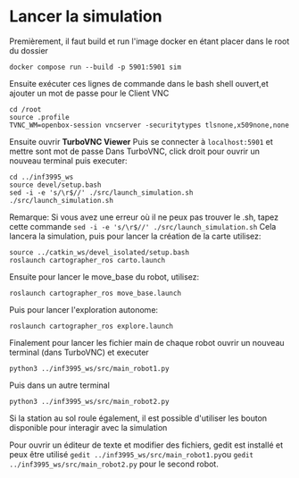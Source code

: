 # Lancer la simulation

Premièrement, il faut build et run l'image docker en étant placer dans le root du dossier

```
docker compose run --build -p 5901:5901 sim
```

Ensuite exécuter ces lignes de commande dans le bash shell ouvert,et ajouter un mot de passe pour le Client VNC
```
cd /root
source .profile
TVNC_WM=openbox-session vncserver -securitytypes tlsnone,x509none,none
```
Ensuite ouvrir **TurboVNC Viewer**
Puis se connecter à `localhost:5901` et mettre sont mot de passe
Dans TurboVNC, click droit pour ouvrir un nouveau terminal puis executer:
```
cd ../inf3995_ws
source devel/setup.bash
sed -i -e 's/\r$//' ./src/launch_simulation.sh
./src/launch_simulation.sh
```
Remarque: Si vous avez une erreur où il ne peux pas trouver le .sh, tapez cette commande `sed -i -e 's/\r$//' ./src/launch_simulation.sh`
Cela lancera la simulation, puis pour lancer la création de la carte utilisez:
```
source ../catkin_ws/devel_isolated/setup.bash
roslaunch cartographer_ros carto.launch
```
Ensuite pour lancer le move_base du robot, utilisez:

```
roslaunch cartographer_ros move_base.launch
```
Puis pour lancer l'exploration autonome:
```
roslaunch cartographer_ros explore.launch
```

Finalement pour lancer les fichier main de chaque robot ouvrir un nouveau terminal (dans TurboVNC) et executer
```
python3 ../inf3995_ws/src/main_robot1.py
```
Puis dans un autre terminal

```
python3 ../inf3995_ws/src/main_robot2.py
```

Si la station au sol roule également, il est possible d'utiliser les bouton disponible pour interagir avec la simulation

Pour ouvrir un éditeur de texte et modifier des fichiers, gedit est installé et peux être utilisé `gedit ../inf3995_ws/src/main_robot1.py`ou `gedit ../inf3995_ws/src/main_robot2.py` pour le second robot.  